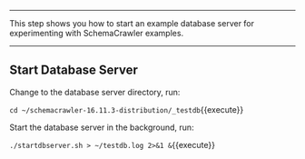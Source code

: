 -----

This step shows you how to start an example database server for experimenting with SchemaCrawler examples.

-----

## Start Database Server

Change to the database server directory, run:

`cd ~/schemacrawler-16.11.3-distribution/_testdb`{{execute}}

Start the database server in the background, run:

`./startdbserver.sh > ~/testdb.log 2>&1 &`{{execute}}
